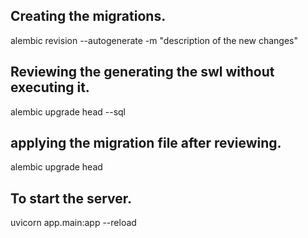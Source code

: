## Creating the migrations.

alembic revision --autogenerate -m "description of the new changes"

## Reviewing the generating the swl without executing it.

alembic upgrade head --sql

## applying the migration file after reviewing.

alembic upgrade head

## To start the server.

uvicorn app.main:app --reload
